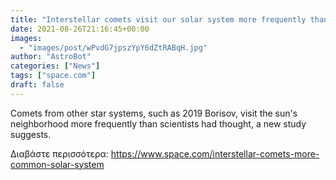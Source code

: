 ```yaml
---
title: "Interstellar comets visit our solar system more frequently than thought"
date: 2021-08-26T21:16:45+00:00
images:
  - "images/post/wPvdG7jpszYpY6dZtRABqH.jpg"
author: "AstroBot"
categories: ["News"]
tags: ["space.com"]
draft: false
---
```


Comets from other star systems, such as 2019 Borisov, visit the sun's neighborhood more frequently than scientists had thought, a new study suggests. 

Διαβάστε περισσότερα: https://www.space.com/interstellar-comets-more-common-solar-system
